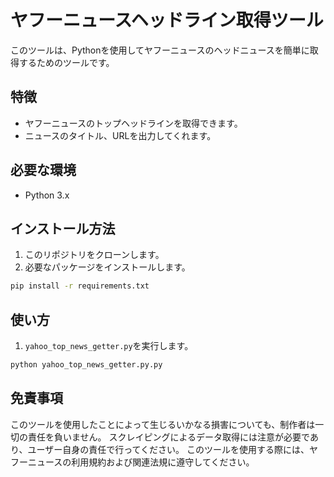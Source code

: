 # ヤフーニュースヘッドライン取得ツール

このツールは、Pythonを使用してヤフーニュースのヘッドニュースを簡単に取得するためのツールです。

## 特徴

- ヤフーニュースのトップヘッドラインを取得できます。
- ニュースのタイトル、URLを出力してくれます。


## 必要な環境

- Python 3.x

## インストール方法

1. このリポジトリをクローンします。
2. 必要なパッケージをインストールします。

```bash
pip install -r requirements.txt
```

## 使い方

1. `yahoo_top_news_getter.py`を実行します。

```bash
python yahoo_top_news_getter.py.py
```

## 免責事項
このツールを使用したことによって生じるいかなる損害についても、制作者は一切の責任を負いません。
スクレイピングによるデータ取得には注意が必要であり、ユーザー自身の責任で行ってください。
このツールを使用する際には、ヤフーニュースの利用規約および関連法規に遵守してください。


